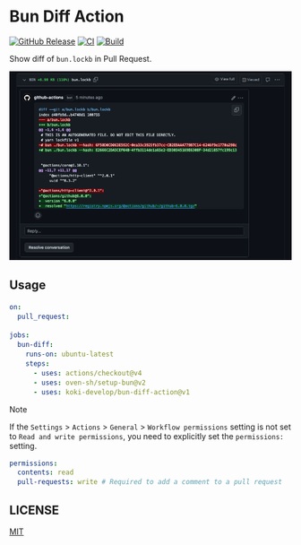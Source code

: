# Bun Diff Action

[![GitHub Release](https://img.shields.io/github/v/release/koki-develop/bun-diff-action)](https://github.com/koki-develop/bun-diff-action/releases/latest)
[![CI](https://img.shields.io/github/actions/workflow/status/koki-develop/bun-diff-action/ci.yml?branch=main&logo=github&style=flat&label=ci)](https://github.com/koki-develop/bun-diff-action/actions/workflows/ci.yml)
[![Build](https://img.shields.io/github/actions/workflow/status/koki-develop/bun-diff-action/build.yml?branch=main&logo=github&style=flat&label=build)](https://github.com/koki-develop/bun-diff-action/actions/workflows/build.yml)

Show diff of `bun.lockb` in Pull Request.

![](./assets/screenshot.png)

## Usage

```yaml
on:
  pull_request:

jobs:
  bun-diff:
    runs-on: ubuntu-latest
    steps:
      - uses: actions/checkout@v4
      - uses: oven-sh/setup-bun@v2
      - uses: koki-develop/bun-diff-action@v1
```

> [!NOTE]
> If the `Settings` > `Actions` > `General` > `Workflow permissions` setting is not set to `Read and write permissions`, you need to explicitly set the `permissions:` setting.
> ```yaml
> permissions:
>   contents: read
>   pull-requests: write # Required to add a comment to a pull request
> ```


## LICENSE

[MIT](./LICENSE)
